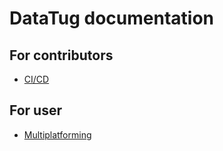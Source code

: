 # DataTug documentation

## For contributors
  - [CI/CD](CI-CD.md)
## For user
  - [Multiplatforming](db-multiplatform-migration.md)
